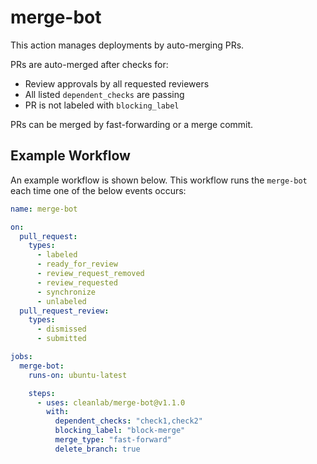 # merge-bot
This action manages deployments by auto-merging PRs.

PRs are auto-merged after checks for:
- Review approvals by all requested reviewers
- All listed `dependent_checks` are passing
- PR is not labeled with `blocking_label`

PRs can be merged by fast-forwarding or a merge commit.

## Example Workflow
An example workflow is shown below. This workflow runs the `merge-bot` each time one of the below events occurs:

```yaml
name: merge-bot

on:
  pull_request:
    types:
      - labeled
      - ready_for_review
      - review_request_removed
      - review_requested
      - synchronize
      - unlabeled
  pull_request_review:
    types:
      - dismissed
      - submitted

jobs:
  merge-bot:
    runs-on: ubuntu-latest

    steps:
      - uses: cleanlab/merge-bot@v1.1.0
        with:
          dependent_checks: "check1,check2"
          blocking_label: "block-merge"
          merge_type: "fast-forward"
          delete_branch: true
```
